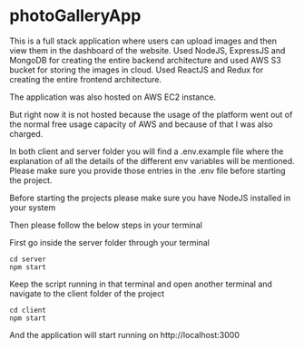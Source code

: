# photoGalleryApp

This is a full stack application where users can upload images and then view them in the dashboard of the website. Used NodeJS, ExpressJS and MongoDB for creating the entire backend architecture and used AWS S3 bucket for storing the images in cloud. Used ReactJS and Redux for creating the entire frontend architecture. 

The application was also hosted on AWS EC2 instance.

But right now it is not hosted because the usage of the platform went out of the normal free usage capacity of AWS and because of that I was also charged.

In both client and server folder you will find a .env.example file where the explanation of all the details of the different env variables will be mentioned. Please make sure you provide those entries in the .env file before starting the project.

Before starting the projects please make sure you have NodeJS installed in your system

Then please follow the below steps in your terminal

First go inside the server folder through your terminal

```
cd server
npm start
```
Keep the script running in that terminal and open another terminal and navigate to the client folder of the project

```
cd client
npm start
```
And the application will start running on http://localhost:3000

